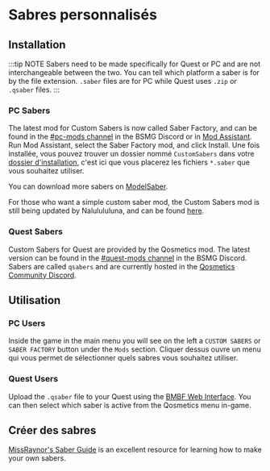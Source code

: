 # Sabres personnalisés

## Installation
:::tip NOTE Sabers need to be made specifically for Quest or PC and are not interchangeable between the two. You can tell which platform a saber is for by the file extension. `.saber` files are for PC while Quest uses `.zip` or `.qsaber` files. :::

### PC Sabers
The latest mod for Custom Sabers is now called Saber Factory, and can be found in the [#pc-mods channel](https://discord.gg/beatsabermods) in the BSMG Discord or in [Mod Assistant](https://github.com/Assistant/ModAssistant). Run Mod Assistant, select the Saber Factory mod, and click Install. Une fois installée, vous pouvez trouver un dossier nommé `CustomSabers` dans votre [dossier d'installation](/fr/faq/install-folder.md), c'est ici que vous placerez les fichiers `*.saber` que vous souhaitez utiliser.

You can download more sabers on [ModelSaber](https://modelsaber.com/Sabers/).

For those who want a simple custom saber mod, the Custom Sabers mod is still being updated by Nalulululuna, and can be found [here](https://twitter.com/nalulululuna/status/1493263219485405184).

### Quest Sabers
Custom Sabers for Quest are provided by the Qosmetics mod. The latest version can be found in the [#quest-mods channel](https://discord.gg/beatsabermods) in the BSMG Discord. Sabers are called `qsabers` and are currently hosted in the [Qosmetics Community Discord](https://discord.gg/qosmetics).

## Utilisation

### PC Users
Inside the game in the main menu you will see on the left a `CUSTOM SABERS` or `SABER FACTORY` button under the `Mods` section. Cliquer dessus ouvre un menu qui vous permet de sélectionner quels sabres vous souhaitez utiliser.

### Quest Users
Upload the `.qsaber` file to your Quest using the [BMBF Web Interface](/quest-modding.md#installing-mods). You can then select which saber is active from the Qosmetics menu in-game.

## Créer des sabres
[MissRaynor's Saber Guide](./sabers-guide.md) is an excellent resource for learning how to make your own sabers.
